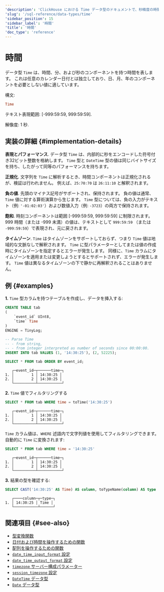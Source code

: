 ```yaml
---
'description': 'ClickHouse における Time データ型のドキュメントで、秒精度の時間範囲を保存します'
'slug': '/sql-reference/data-types/time'
'sidebar_position': 15
'sidebar_label': '時間'
'title': '時間'
'doc_type': 'reference'
---
```



# 時間

データ型 `Time` は、時間、分、および秒のコンポーネントを持つ時間を表します。
これは任意のカレンダー日付とは独立しており、日、月、年のコンポーネントを必要としない値に適しています。

構文:

```sql
Time
```

テキスト表現範囲: [-999:59:59, 999:59:59].

解像度: 1 秒.

## 実装の詳細 {#implementation-details}

**表現とパフォーマンス**.
データ型 `Time` は、内部的に秒をエンコードした符号付き32ビット整数を格納します。
`Time` 型と `DateTime` 型の値は同じバイトサイズを持ち、したがって同等のパフォーマンスを持ちます。

**正規化**.
文字列を `Time` に解析するとき、時間コンポーネントは正規化されるが、検証は行われません。
例えば、`25:70:70` は `26:11:10` と解釈されます。

**負の値**.
先頭のマイナス記号がサポートされ、保持されます。
負の値は通常、`Time` 値に対する算術演算から生じます。
`Time` 型については、負の入力がテキスト（例: `'-01:02:03'`）および数値入力（例: `-3723`）の両方で保持されます。

**飽和**.
時刻コンポーネントは範囲 [-999:59:59, 999:59:59] に制限されます。
999 時間（または -999 未満）の値は、テキストとして `999:59:59` （または `-999:59:59`）で表現され、元に戻されます。

**タイムゾーン**.
`Time` はタイムゾーンをサポートしておらず、つまり `Time` 値は地域的な文脈なしで解釈されます。
`Time` に型パラメーターとしてまたは値の作成時にタイムゾーンを指定するとエラーが発生します。
同様に、`Time` カラムにタイムゾーンを適用または変更しようとするとサポートされず、エラーが発生します。
`Time` 値は異なるタイムゾーンの下で静かに再解釈されることはありません。

## 例 {#examples}

**1.** `Time` 型カラムを持つテーブルを作成し、データを挿入する:

```sql
CREATE TABLE tab
(
    `event_id` UInt8,
    `time` Time
)
ENGINE = TinyLog;
```

```sql
-- Parse Time
-- - from string,
-- - from integer interpreted as number of seconds since 00:00:00.
INSERT INTO tab VALUES (1, '14:30:25'), (2, 52225);

SELECT * FROM tab ORDER BY event_id;
```

```text
   ┌─event_id─┬──────time─┐
1. │        1 │ 14:30:25 │
2. │        2 │ 14:30:25 │
   └──────────┴───────────┘
```

**2.** `Time` 値でフィルタリングする

```sql
SELECT * FROM tab WHERE time = toTime('14:30:25')
```

```text
   ┌─event_id─┬──────time─┐
1. │        1 │ 14:30:25 │
2. │        2 │ 14:30:25 │
   └──────────┴───────────┘
```

`Time` カラム値は、`WHERE` 述語内で文字列値を使用してフィルタリングできます。自動的に `Time` に変換されます:

```sql
SELECT * FROM tab WHERE time = '14:30:25'
```

```text
   ┌─event_id─┬──────time─┐
1. │        1 │ 14:30:25 │
2. │        2 │ 14:30:25 │
   └──────────┴───────────┘
```

**3.** 結果の型を確認する:

```sql
SELECT CAST('14:30:25' AS Time) AS column, toTypeName(column) AS type
```

```text
   ┌────column─┬─type─┐
1. │ 14:30:25 │ Time │
   └───────────┴──────┘
```

## 関連項目 {#see-also}

- [型変換関数](../functions/type-conversion-functions.md)
- [日付および時間を操作するための関数](../functions/date-time-functions.md)
- [配列を操作するための関数](../functions/array-functions.md)
- [`date_time_input_format` 設定](../../operations/settings/settings-formats.md#date_time_input_format)
- [`date_time_output_format` 設定](../../operations/settings/settings-formats.md#date_time_output_format)
- [`timezone` サーバー構成パラメーター](../../operations/server-configuration-parameters/settings.md#timezone)
- [`session_timezone` 設定](../../operations/settings/settings.md#session_timezone)
- [`DateTime` データ型](datetime.md)
- [`Date` データ型](date.md)
